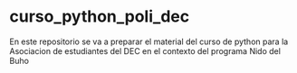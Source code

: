 # curso_python_poli_dec
En este repositorio se va a preparar el material del curso de python para la Asociacion de estudiantes del DEC en el contexto del programa Nido del Buho
